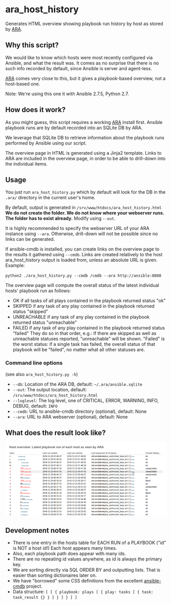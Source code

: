 # ara_host_history

Generates HTML overview showing playbook run history by host as stored by [ARA](https://ara.readthedocs.io).

## Why this script?

We would like to know which hosts were most recently configured via Ansible, and what the result was. It comes as no surprise that there is no such info recorded by default, since Ansible is server and agent-less.

[ARA](https://ara.readthedocs.io/en/stable/) comes very close to this, but it gives a playbook-based overview, not a host-based one.

Note: We're using this one it with Ansible 2.7.5, Python 2.7.

## How does it work?

As you might guess, this script requires a working [ARA](https://ara.readthedocs.io/en/stable/) install first. Ansible playbook runs are by default recorded into an SQLite DB by ARA.

We leverage that SQLite DB to retrieve information about the playbook runs performed by Ansible using our script.

The overview page in HTML is generated using a Jinja2 template. Links to ARA are included in the overview page, in order to be able to drill-down into the individual items.

## Usage

You just run `ara_host_history.py` which by default will look for the DB in the `.ara/` directory in the current user's home.

By default, output is generated in `/srv/www/htdocs/ara_host_history.html` **We do not create the folder. We do not know where your webserver runs. The folder has to exist already.** Modify using `--out`.

It is highly recommended to specify the webserver URL of your ARA instance using `--ara`. Otherwise, drill-down will not be possible since no links can be generated.

If ansible-cmdb is installed, you can create links on the overview page to the results it gathered using `--cmdb`. Links are created relatively to the host ara_host_history output is loaded from, unless an absolute URL is given. Example:

`python2 ./ara_host_history.py --cmdb /cmdb --ara http://ansible:8080`
	
The overview page will compute the overall status of the latest individual hosts' playbook run as follows:
* OK if all tasks of all plays contained in the playbook returned status "ok"
* SKIPPED if any task of any play contained in the playbook returned status "skipped"
* UNREACHABLE if any task of any play contained in the playbook returned status "unreachable"
* FAILED if any task of any play contained in the playbook returned status "failed"
They do so in that order, e.g.: If there are skipped as well as unreachable statuses reported, "unreachable" will be shown. "Failed" is the worst status: if a single task has failed, the overall status of that playbook will be "failed", no matter what all other statuses are.

### Command line options
(see also `ara_host_history.py -h`)

* `--db`: Location of the ARA DB, default: `~/.ara/ansible.sqlite`
* `--out`: The output location, default: `/srv/www/htdocs/ara_host_history.html`
* `--loglevel`: The log level, one of CRITICAL, ERROR, WARNING, INFO, DEBUG, default: `INFO`
* `--cmdb`: URL to ansible-cmdb directory (optional), default: None
* `--ara`: URL to ARA webserver (optional), default: None

## What does the result look like?

![ARA Host History screenshot](ara_host_history_screenshot.png?raw=true "ARA Host History screenshot")

## Development notes

* There is one entry in the hosts table for EACH RUN of a PLAYBOOK ("id" is NOT a host id!) Each host appears many times.
* Also, each playbook path does appear with many ids.
* There are no repeating id values anywhere, as id is always the primary key.
* We are sorting directly via SQL ORDER BY and outputting lists. That is easier than sorting dictionaires later on.
* We have "borrowed" some CSS definitions from the excellent [ansible-cmdb](https://github.com/fboender/ansible-cmdb) project.
* Data structure: `[ [ { playbook: plays [ { play: tasks [ { task: task_result {} } ] } ] } ] ]`
